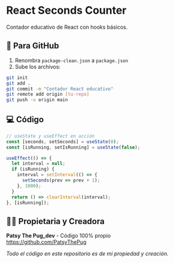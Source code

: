 # React Seconds Counter

Contador educativo de React con hooks básicos.

## 🚀 Para GitHub

1. Renombra `package-clean.json` a `package.json`
2. Sube los archivos:

```bash
git init
git add .
git commit -m "Contador React educativo"  
git remote add origin [tu-repo]
git push -u origin main
```

## 💻 Código

```javascript
// useState y useEffect en acción
const [seconds, setSeconds] = useState(0);
const [isRunning, setIsRunning] = useState(false);

useEffect(() => {
  let interval = null;
  if (isRunning) {
    interval = setInterval(() => {
      setSeconds(prev => prev + 1);
    }, 1000);
  }
  return () => clearInterval(interval);
}, [isRunning]);
```

## 👩‍💻 Propietaria y Creadora

**Patsy The Pug_dev** - Código 100% propio  
https://github.com/PatsyThePug  

*Todo el código en este repositorio es de mi propiedad y creación.*